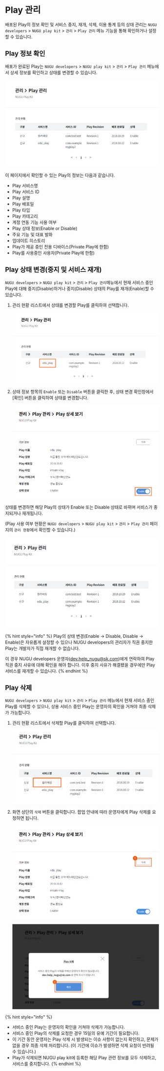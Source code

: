 # Play 관리

배포된 Play의 정보 확인 및 서비스 중지, 재개, 삭제, 이용 통계 등의 상태 관리는 `NUGU developers` &gt; `NUGU play kit` &gt; `관리` &gt; `Play 관리` 메뉴 기능을 통해 확인하거나 설정할 수 있습니다.

## Play 정보 확인 <a id="manage-a-playinformation"></a>

배포가 완료된 Play는 `NUGU developers` &gt; `NUGU play kit` &gt; `관리` &gt; `Play 관리` 메뉴에서 상세 정보를 확인하고 상태를 변경할 수 있습니다.

![](../../.gitbook/assets/ch5_531_c01.png)

이 페이지에서 확인할 수 있는 Play의 정보는 다음과 같습니다.

* Play 서비스명
* Play 서비스 ID 
* Play 설명
* Play 배포일
* Play 타입
* Play 카테고리
* 계정 연동 기능 사용 여부
* Play 상태 정보\(Enable or Disable\)
* 주요 기능 및 대표 발화
* 업데이트 히스토리
* Play가 제공 중인 전용 디바이스\(Private Play에 한함\)
* Play를 사용중인 사용자\(Private Play에 한함\)

## Play 상태 변경\(중지 및 서비스 재개\) <a id="change-play-status"></a>

`NUGU developers` &gt; `NUGU play kit` &gt; `관리` &gt; `Play 관리`메뉴에서 현재 서비스 중인 Play에 대해 중지\(Disable\)하거나 중지\(Disable\) 상태의 Play를 재개\(Enable\)할 수 있습니다.

1. 관리 현황 리스트에서 상태를 변경할 Play를 클릭하여 선택합니다.

   ![](../../.gitbook/assets/ch5_532_c01.png)

2. 상태 정보 항목의 `Enable` 또는 `Disable` 버튼을 클릭한 후, 상태 변경 확인창에서 \[확인\] 버튼을 클릭하여 상태를 변경합니다.

   ![](../../.gitbook/assets/ch5_532_c02.png)

상태를 변경하면 해당 Play의 상태가 Enable 또는 Disable 상태로 바뀌며 서비스가 중지되거나 재개됩니다.

\(Play 사용 여부 현황은 `NUGU developers` &gt; `NUGU play kit` &gt; `관리` &gt; `Play 관리` 페이지의 `관리 현황`에서 확인할 수 있습니다.\)

![](../../.gitbook/assets/ch5_532_c03.png)

{% hint style="info" %}
Play의 상태 변경\(Enable → Disable, Disable → Enable\)은 자유롭게 설정할 수 있으나 NUGU developers의 관리자가 직권 중지한 Play는 개발자가 직접 재개할 수 없습니다.

이 경우 NUGU developers 운영자\([dev.help\_nugu@sk.com](mailto:dev.help_nugu@sk.com)\)에게 연락하여 Play 직권 중지 사유에 대해 확인을 해야 합니다. 이후 중지 사유가 해결됐을 경우에만 Play 서비스를 재개할 수 있습니다.
{% endhint %}

## Play 삭제 <a id="delete-a-play"></a>

`NUGU developers` &gt; `NUGU play kit` &gt; `관리` &gt; `Play 관리` 메뉴에서 현재 서비스 중인 Play를 삭제할 수 있으나, 상용 서비스 중인 Play는 운영자의 확인을 거쳐야 최종 삭제가 가능합니다.

1. 관리 현황 리스트에서 삭제할 Play를 클릭하여 선택합니다.

   ![](../../.gitbook/assets/ch5_533_c01.png)

2. 화면 상단의 `삭제` 버튼을 클릭합니다. 팝업 안내에 따라 운영자에게 Play 삭제를 요청하면 됩니다.

   ![](../../.gitbook/assets/ch5_533_c02.png)

   ![](../../.gitbook/assets/ch5_533_c03.png)

{% hint style="info" %}
* 서비스 중인 Play는 운영자의 확인을 거쳐야 삭제가 가능합니다.
* 서비스 중인 Play의 삭제를 요청한 경우 15일의 유예 기간이 필요합니다.
* 이 기간 동안 운영자는 Play 삭제 시 발생되는 이슈 사항이 없는지 확인하고, 문제가 없을 경우 최종 삭제 처리합니다. \(이 기간에 이슈가 발생하면 삭제 요청이 반려될 수 있습니다.\)
* Play가 삭제되면 NUGU play kit에 등록한 해당 Play 관련 정보를 모두 삭제하고, 서비스를 중지합니다.
{% endhint %}

